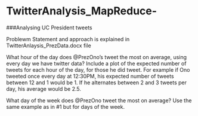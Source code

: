 # TwitterAnalysis_MapReduce-

###Analysing UC President tweets

Problewm Statement and approach is explained in TwitterAnlaysis_PrezData.docx file

What hour of the day does @PrezOno’s tweet the most on average, using every day we have twitter data? Include a plot of the expected number of tweets for each hour of the day, for those he did tweet. For example if Ono tweeted once every day at 12:30PM, his expected number of tweets between 12 and 1 would be 1. If he alternates between 2 and 3 tweets per day, his average would be 2.5.


What day of the week does @PrezOno tweet the most on average? Use the same example as in #1 but for days of the week.
